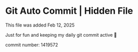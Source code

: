 # Git Auto Commit | Hidden File

This file was added Feb 12, 2025

Just for fun and keeping my daily git commit active 🤪

commit number: 1419572
